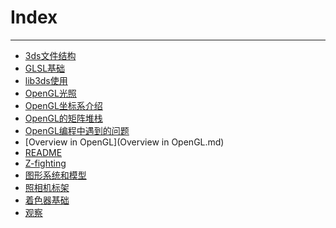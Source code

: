 Index
=====


--------------------

* [3ds文件结构](3ds文件结构.md)
* [GLSL基础](GLSL基础.md)
* [lib3ds使用](lib3ds使用.md)
* [OpenGL光照](OpenGL光照.md)
* [OpenGL坐标系介绍](OpenGL坐标系介绍.md)
* [OpenGL的矩阵堆栈](OpenGL的矩阵堆栈.md)
* [OpenGL编程中遇到的问题](OpenGL编程中遇到的问题.md)
* [Overview in OpenGL](Overview in OpenGL.md)
* [README](README.md)
* [Z-fighting](Z-fighting.md)
* [图形系统和模型](图形系统和模型.md)
* [照相机标架](照相机标架.md)
* [着色器基础](着色器基础.md)
* [观察](观察.md)
